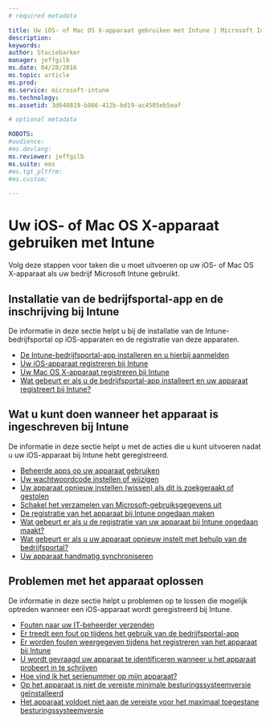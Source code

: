 ```yaml
---
# required metadata

title: Uw iOS- of Mac OS X-apparaat gebruiken met Intune | Microsoft Intune
description:
keywords:
author: Staciebarker
manager: jeffgilb
ms.date: 04/28/2016
ms.topic: article
ms.prod:
ms.service: microsoft-intune
ms.technology:
ms.assetid: 3d648819-b866-412b-bd19-ac4505eb5eaf

# optional metadata

ROBOTS:
#audience:
#ms.devlang:
ms.reviewer: jeffgilb
ms.suite: ems
#ms.tgt_pltfrm:
#ms.custom:

---
```


# Uw iOS- of Mac OS X-apparaat gebruiken met Intune

Volg deze stappen voor taken die u moet uitvoeren op uw iOS- of Mac OS X-apparaat als uw bedrijf Microsoft Intune gebruikt.

## Installatie van de bedrijfsportal-app en de inschrijving bij Intune

De informatie in deze sectie helpt u bij de installatie van de Intune-bedrijfsportal op iOS-apparaten en de registratie van deze apparaten.

- [De Intune-bedrijfsportal-app installeren en u hierbij aanmelden](install-and-sign-in-to-the-intune-company-portal-app-ios.md)</br>
- [Uw iOS-apparaat registreren bij Intune](enroll-your-device-in-intune-ios.md)</br>
- [Uw Mac OS X-apparaat registreren bij Intune](enroll-your-device-in-intune-mac-os-x.md)</br>
- [Wat gebeurt er als u de bedrijfsportal-app installeert en uw apparaat registreert bij Intune?](what-happens-if-you-install-the-Company-Portal-app-and-enroll-your-device-in-intune-ios.md)</br>

## Wat u kunt doen wanneer het apparaat is ingeschreven bij Intune

De informatie in deze sectie helpt u met de acties die u kunt uitvoeren nadat u uw iOS-apparaat bij Intune hebt geregistreerd.

- [Beheerde apps op uw apparaat gebruiken](use-managed-apps-on-your-device-ios.md)</br>
- [Uw wachtwoordcode instellen of wijzigen](set-or-change-your-passcode-ios.md)</br>
- [Uw apparaat opnieuw instellen (wissen) als dit is zoekgeraakt of gestolen](reset-erase-your-lost-or-stolen-device-ios.md)</br>
- [Schakel het verzamelen van Microsoft-gebruiksgegevens uit](turn-off-microsoft-usage-data-collection-ios.md)</br>
- [De registratie van het apparaat bij Intune ongedaan maken](unenroll-your-device-from-intune-ios.md)</br>
- [Wat gebeurt er als u de registratie van uw apparaat bij Intune ongedaan maakt?](what-happens-if-you-unenroll-your-device-from-intune-ios.md)</br>
- [Wat gebeurt er als u uw apparaat opnieuw instelt met behulp van de bedrijfsportal?](what-happens-if-you-reset-your-device-using-the-company-portal-ios.md)</br>
- [Uw apparaat handmatig synchroniseren](sync-your-device-manually-ios.md)

## Problemen met het apparaat oplossen

De informatie in deze sectie helpt u problemen op te lossen die mogelijk optreden wanneer een iOS-apparaat wordt geregistreerd bij Intune.

- [Fouten naar uw IT-beheerder verzenden](send-errors-to-your-it-admin-ios.md)</br>
- [Er treedt een fout op tijdens het gebruik van de bedrijfsportal-app](you-get-an-error-while-using-the-company-portal-app-ios.md)</br>
- [Er worden fouten weergegeven tijdens het registreren van het apparaat bij Intune](you-see-errors-while-trying-to-enroll-your-device-in-intune-ios.md)</br>
- [U wordt gevraagd uw apparaat te identificeren wanneer u het apparaat probeert in te schrijven](you-are-asked-to-identify-your-device-when-trying-to-enroll-ios.md)</br>
- [Hoe vind ik het serienummer op mijn apparaat?](how-do-i-find-the-serial-number-on-my-device-ios.md)</br>
- [Op het apparaat is niet de vereiste minimale besturingssysteemversie geïnstalleerd](device-doesnt-have-the-required-minimum-operating-system-version-ios.md)</br>
- [Het apparaat voldoet niet aan de vereiste voor het maximaal toegestane besturingssysteemversie](device-doesnt-comply-with-the-maximum-operating-system-version-ios.md)




<!--HONumber=May16_HO4-->


